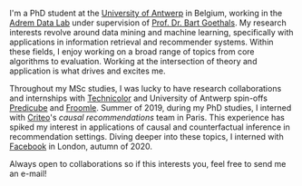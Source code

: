 I'm a PhD student at the [University of Antwerp](https://www.uantwerpen.be/en/) in Belgium, working in the [Adrem Data Lab](http://adrem.uantwerpen.be/) under supervision of [Prof. Dr. Bart Goethals](https://www.uantwerpen.be/en/staff/bart-goethals/).
My research interests revolve around data mining and machine learning, specifically with applications in information retrieval and recommender systems.
Within these fields, I enjoy working on a broad range of topics from core algorithms to evaluation.
Working at the intersection of theory and application is what drives and excites me.

Throughout my MSc studies, I was lucky to have research collaborations and internships with [Technicolor](https://www.technicolor.com/) and University of Antwerp spin-offs [Predicube](https://www.predicube.com/) and [Froomle](https://www.froomle.ai/).
Summer of 2019, during my PhD studies, I interned with [Criteo](https://ailab.criteo.com/)'s _causal recommendations_ team in Paris.
This experience has spiked my interest in applications of causal and counterfactual inference in recommendation settings.
Diving deeper into these topics, I interned with [Facebook](https://research.fb.com/) in London, autumn of 2020.

Always open to collaborations so if this interests you, feel free to send me an e-mail!

